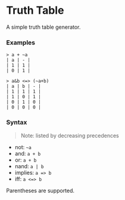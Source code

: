 # Truth Table

A simple truth table generator.

### Examples

```
> a + ~a
| a | - |
| 1 | 1 |
| 0 | 1 |
```

```
> a&b <=> (~a+b)
| a | b | - |
| 1 | 1 | 1 |
| 1 | 0 | 1 |
| 0 | 1 | 0 |
| 0 | 0 | 0 |
```


### Syntax

> Note: listed by decreasing precedences
- not: `~a`
- and: `a + b`
- or: `a + b`
- nand: `a | b`
- implies: `a => b`
- iff: `a <=> b`

Parentheses are supported.

